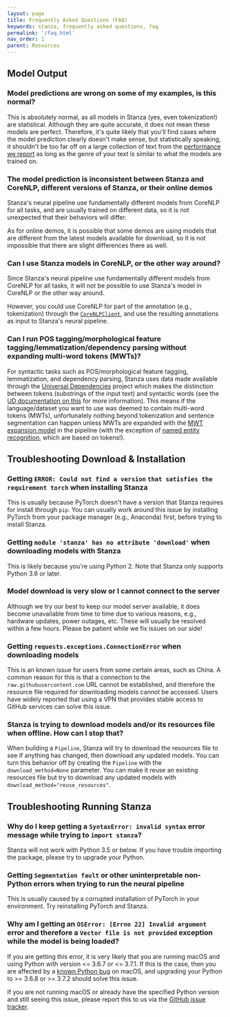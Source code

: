 ```yaml
---
layout: page
title: Frequently Asked Questions (FAQ)
keywords: stanza, frequently asked questions, faq
permalink: '/faq.html'
nav_order: 1
parent: Resources
---
```


## Model Output

### Model predictions are wrong on some of my examples, is this normal?

This is absolutely normal, as all models in Stanza (yes, even tokenization!) are statistical. Although they are quite accurate, it does not mean these models are perfect. Therefore, it's quite likely that you'll find cases where the model prediction clearly doesn't make sense, but statistically speaking, it shouldn't be too far off on a large collection of text from the [performance we report](performance.md) as long as the genre of your text is similar to what the models are trained on.

### The model prediction is inconsistent between Stanza and CoreNLP, different versions of Stanza, or their online demos

Stanza's neural pipeline use fundamentally different models from CoreNLP for all tasks, and are usually trained on different data, so it is not unexpected that their behaviors will differ.

As for online demos, it is possible that some demos are using models that are different from the latest models available for download, so it is not impossible that there are slight differences there as well.

### Can I use Stanza models in CoreNLP, or the other way around?

Since Stanza's neural pipeline use fundamentally different models from CoreNLP for all tasks, it will not be possible to use Stanza's model in CoreNLP or the other way around.

However, you could use CoreNLP for part of the annotation (e.g., tokenization) through the [`CoreNLPClient`](corenlp_client.md), and use the resulting annotations as input to Stanza's neural pipeline.

### Can I run POS tagging/morphological feature tagging/lemmatization/dependency parsing without expanding multi-word tokens (MWTs)?

For syntactic tasks such as POS/morphological feature tagging, lemmatization, and dependency parsing, Stanza uses data made available through the [Universal Dependencies](https://universaldependencies.org/) project which makes the distinction between tokens (substrings of the input text) and syntactic words (see the [UD documentation on this](https://universaldependencies.org/u/overview/tokenization.html) for more information). This means if the language/dataset you want to use was deemed to contain multi-word tokens (MWTs), unfortunately nothing beyond tokenization and sentence segmentation can happen unless MWTs are expanded with the [MWT expansion model](mwt.md) in the pipeline (with the exception of [named entity recognition](ner.md), which are based on tokens!).

## Troubleshooting Download & Installation

### Getting `ERROR: Could not find a version` `that satisfies the requirement torch` when installing Stanza

This is usually because PyTorch doesn't have a version that Stanza requires for install through `pip`. You can usually work around this issue by installing PyTorch from your package manager (e.g., Anaconda) first, before trying to install Stanza.

### Getting `module 'stanza' has no attribute 'download'` when downloading models with Stanza

This is likely because you're using Python 2. Note that Stanza only supports Python 3.6 or later.

### Model download is very slow or I cannot connect to the server

Although we try our best to keep our model server available, it does become unavailable from time to time due to various reasons, e.g., hardware updates, power outages, etc. These will usually be resolved within a few hours. Please be patient while we fix issues on our side!

### Getting `requests.exceptions.ConnectionError` when downloading models

This is an known issue for users from some certain areas, such as China. A common reason for this is that a connection to the `raw.githubusercontent.com` URL cannot be established, and therefore the resource file required for downloading models cannot be accessed. Users have widely reported that using a VPN that provides stable access to GitHub services can solve this issue.

### Stanza is trying to download models and/or its resources file when offline.  How can I stop that?

When building a `Pipeline`, Stanza will try to download the resources file to see if anything has changed, then download any updated models.  You can turn this behavior off by creating the `Pipeline` with the `download_method=None` parameter.  You can make it reuse an existing resources file but try to download any updated models with `download_method="reuse_resources"`.

## Troubleshooting Running Stanza

### Why do I keep getting a `SyntaxError: invalid syntax` error message while trying to `import stanza`?

Stanza will not work with Python 3.5 or below. If you have trouble importing the package, please try to upgrade your Python.

### Getting `Segmentation fault` or other uninterpretable non-Python errors when trying to run the neural pipeline

This is usually caused by a corrupted installation of PyTorch in your environment. Try reinstalling PyTorch and Stanza.

### Why am I getting an `OSError: [Errno 22] Invalid argument` error and therefore a `Vector file is not provided` exception while the model is being loaded?

If you are getting this error, it is very likely that you are running macOS and using Python with version <= 3.6.7 or <= 3.7.1. If this is the case, then you are affected by a [known Python bug](https://bugs.python.org/issue24658) on macOS, and upgrading your Python to >= 3.6.8 or >= 3.7.2 should solve this issue.

If you are not running macOS or already have the specified Python version and still seeing this issue, please report this to us via the [GitHub issue tracker](https://github.com/stanfordnlp/stanza/issues).

